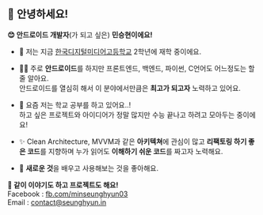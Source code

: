 ## 👋 안녕하세요!

**😊 안드로이드 개발자**(가 되고 싶은) **민승현이에요!**

- 🏫 저는 지금 [한국디지털미디어고등학교](https://www.dimigo.hs.kr) 2학년에 재학 중이에요.

- 🧑‍💻 주로 **안드로이드**를 하지만 프론트엔드, 백엔드, 파이썬, C언어도 어느정도는 할 줄 알아요.  
  안드로이드를 열심히 해서 이 분야에서만큼은 **최고가 되고자** 노력하고 있어요.

- 🎯 요즘 저는 학교 공부를 하고 있어요..!  
  하고 싶은 프로젝트와 아이디어가 정말 많지만 수능 끝나고 하려고 모아두는 중이에요!

- ✨ Clean Architecture, MVVM과 같은 **아키텍쳐**에 관심이 많고 **리팩토링 하기 좋은 코드**를 지향하며 누가 읽어도 **이해하기 쉬운 코드**를 짜고자 노력해요.

- 🚀 **새로운 것**을 배우고 사용해보는 것을 좋아해요.

**🤗 같이 이야기도 하고 프로젝트도 해요!**  
Facebook : [fb.com/minseunghyun03](https://facebook.com/minseunghyun03)  
Email : contact@seunghyun.in
